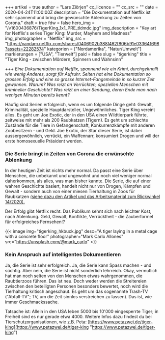 +++
artikel = true
author = "Lars Ziörjen"
cc_licence = ""
cc_src = ""
date = 2020-04-24T11:00:00Z
description = "Die Dokumentation auf Netflix ist sehr spannend und bring die gewünschte Ablenkung zu Zeiten von Corona."
draft = true
fdw = false
hero_img = "/v1600436876/TigerKing_1x1_PRE_tldmdc.jpg"
img_description = "Key art for Netflix's series Tiger King: Murder, Mayhem and Madness"
img_photographer = "Netflix"
img_src = "https://vandam.netflix.com/shares/0406902b388f462f806b91e03364f698?assets=22282574"
kategorien = ["Nordamerika", "Natur/Umwelt"]
markierungen = ["USA", "Tierwelt"]
paid = false
slug = "tigerking"
title = "Tiger King - zwischen Mördern, Spinnern und Wahnsinn"

+++
_Eine Dokumentation auf Netflix, spannend wie ein Krimi, durchgeknallt wie wenig Anderes, sorgt für Aufruhr. Selten hat eine Dokumentation so grossen Erfolg und eine so grosse Internet-Fangemeinde in so kurzer Zeit gewonnen. Warum? Was reizt an Verrückten, speziellen Menschen mit krimineller Geschichte? Was reizt an einer Sendung, deren Ende man nach wenigen Minuten bereits kennt?_

Häufig sind Serien erfolgreich, wenn es um folgende Dinge geht: Gewalt, Kriminalität, spezielle Hauptdarsteller, Ungewöhnliches. Tiger King vereint alles. Es geht um Joe Exotic, der in den USA einen Wildtierpark führte, zeitweise mit mehr als 200 Raubkatzen (Tigern). Es geht um schlechte Zustände für die Tiere in Gefangenschaft, Konkurrenzkämpfe mit anderen Zoobesitzern - und Geld. Joe Exotic, der Star dieser Serie, ist dabei aussergewöhnlich, verrückt, ein Waffennarr, konsumiert Drogen und will der erste homosexuelle Präsident werden.

### Die Serie bringt in Zeiten von Corona die erwünschte Ablenkung

In der heutigen Zeit ist nichts mehr normal. Da passt eine Serie über Menschen, die unbekannt und ungewohnt und noch viel weniger normal daherkommen, als alles, was man bisher kannte. Die Serie, die auf einer wahren Geschichte basiert, handelt nicht nur von Drogen, Kämpfen und Gewalt - sondern auch von einer miesen Tierhaltung in Zoos für Raubkatzen [(siehe dazu den Artikel und das Arbeitsmaterial zum Blickwinkel 14/2020).](https://www.chinderzytig.ch/blickwinkel)

Der Erfolg gibt Netflix recht. Das Publikum sehnt sich nach leichter Kost, nach Ablenkung. Geld, Gewalt, Konflikte, Verrücktheit - die Zauberformel für erfolgreiches Fernsehen!?

{{< image img="tigerking_hkbuck.jpg" desc="A tiger laying in a metal cage with a concrete floor" photographer="Mark Carlo Allones" src="https://unsplash.com/@mark_carlo" >}}

### Kein Anspruch auf intelligentes Dokumentieren

Ja, die Serie ist sehr erfolgreich. Ja, die Serie kann Spass machen - und süchtig. Aber nein, die Serie ist nicht sonderlich lehrreich. Okay, vermutlich hat man noch selten von den Menschen etwas wahrgenommen, die Raubtierzoos führen. Das ist neu. Doch weder werden die Streitereien zwischen den beteiligten Personen besonders bewertet, noch wird die Tierhaltung kritisch angeschaut. Es geht um das sogenannte Trash-TV ("Abfall-TV"; TV, um die Zeit sinnlos verstreichen zu lassen). Das ist, wie immer Geschmackssache.

Tatsache ist: Allein in den USA leben 5000 bis 10'000 eingesperrte Tiger; in Freiheit sind es nur gerade etwa 4000. Weitere Infos dazu findest du bei Tierschutzorganisationen, wie z.B. Peta: [https://www.petazwei.de/tiger-king](https://www.petazwei.de/tiger-king "https://www.petazwei.de/tiger-king")